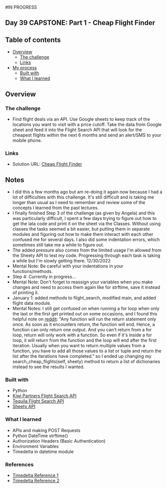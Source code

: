 #IN PROGRESS

## Day 39 CAPSTONE: Part 1 - Cheap Flight Finder


## Table of contents

- [Overview](#overview)
  - [The challenge](#the-challenge)
  - [Links](#links)
- [My process](#my-process)
  - [Built with](#built-with)
  - [What I learned](#what-i-learned)

## Overview

### The challenge

- Find flight deals via an API. Use Google sheets to keep track of the locations you want to visit with a price cutoff. Take the data from Google sheet and feed it into the Flight Search API that will look for the cheapest flights within the next 6 months and send an alert/SMS to your mobile phone.

### Links

- Solution URL: [Cheap Flight Finder](https://github.com/Mikerniker/100_Days_of_Python/tree/main/Day39)

## Notes
- I did this a few months ago but am re-doing it again now because I had a lot of difficulties with this challenge. It's still difficult and is taking me longer than usual as I need to remember and review some of the concepts I learned from the past lectures.  
- I finally finished Step 3 of the challenge (as given by Angela) and this was particularly difficult, I spent a few days trying to figure out how to get the iata code and print it on the sheet via the Classes. Without using classes the tasks seemed a bit easier, but putting them in separate modules and figuring out how to make them interact with each other confused me for several days. I also did some indentation errors, which sometimes still take me a while to figure out. 
- The added pressure also comes from the limited usage I'm allowed from the Sheety API to test my code. Progressing through each task is taking a while but I'm slowly getting there. 12/30/2022
- Mental Note: Be careful with your indentations in your functions/methods.
- Step 4: Currently in progress...
- Mental Note: Don't forget to reassign your variables when you make changes and need to access them again like for strftime, save it instead of printing it.
- January 1: added methods to flight_search, modified main, and added flight data module.
- Mental Notes: I still get confused on when running a for loop when only the last or the first get printed out on some occasions, and I found this helpful note on [reddit](https://www.reddit.com/r/learnpython/comments/tc32uw/why_is_my_loop_only_iterating_once/): "Any function will run the return statement only once. As soon as it encounters return, the function will end. Hence, a function can only return one output. And you can't return from a for loop, return will only work with a function. So even if it's inside a for loop, it will return from the function and the loop will end after the first iteration. Usually when you want to return multiple values from a function, you have to add all those values to a list or tuple and return the list after the iterations have completed." so I ended up changing my search_cheap_flights(self, sheety) method to return a list of dictionaries instead to see the results I wanted.




### Built with

- Python
- [Kiwi Partners Flight Search API](https://partners.kiwi.com/)
- [Tequila Flight Search API](https://tequila.kiwi.com/portal/login)
- [Sheety API](https://sheety.co/)

### What I learned
- APIs and making POST Requests
- Python DateTime strftime()
- Authorization Headers (Basic Authentication)
- Environment Variables
- Timedelta in datetime module

### References
- [Timedelta Reference 1](https://www.geeksforgeeks.org/python-find-yesterdays-todays-and-tomorrows-date/)
- [Timedelta Reference 2](https://stackoverflow.com/questions/4541629/how-to-create-a-datetime-equal-to-15-minutes-ago/4541668)